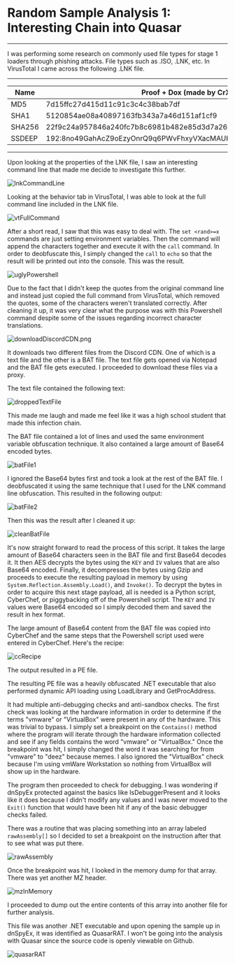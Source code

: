 # Random Sample Analysis 1: Interesting Chain into Quasar
---
I was performing some research on commonly used file types for stage 1 loaders through phishing attacks. File types such as .ISO, .LNK, etc. In VirusTotal I came across the following .LNK file. 

---

| Name   | Proof + Dox (made by CrXpWalter.lnk                                         |
|--------|-----------------------------------------------------------------------------|
| MD5    | 7d15ffc27d415d11c91c3c4c38bab7df                                            |
| SHA1   | 5120854ae08a40897163fb343a7a46d151af1cf9                                    |
| SHA256 | 22f9c24a957846a240fc7b8c6981b482e85d3d7a26c7dbed526ec87981b771bd            |
| SSDEEP | 192:8no49GahAcZ9oEzyOnrQ9q6PWvFhxyVXacMAUH3lb2ikGmlql:ao+GahhByYeP+FhOqVbKG |

---

Upon looking at the properties of the LNK file, I saw an interesting command line that made me decide to investigate this further. 

![lnkCommandLine](Pictures/lnkCommandLine.png)

Looking at the behavior tab in VirusTotal, I was able to look at the full command line included in the LNK file. 

![vtFullCommand](Pictures/vtFullCommand.png)

After a short read, I saw that this was easy to deal with. The `set <rand>=x` commands are just setting environment variables. Then the command will append the characters together and execute it with the `call` command. In order to deobfuscate this, I simply changed the `call` to `echo` so that the result will be printed out into the console. This was the result.

![uglyPowershell](Pictures/uglyPowershell.png)

Due to the fact that I didn't keep the quotes from the original command line and instead just copied the full command from VirusTotal, which removed the quotes, some of the characters weren't translated correctly. After cleaning it up, it was very clear what the purpose was with this Powershell command despite some of the issues regarding incorrect character translations. 

![downloadDiscordCDN.png](Pictures/downloadDiscordCDN.png)

It downloads two different files from the Discord CDN. One of which is a text file and the other is a BAT file. The text file gets opened via Notepad and the BAT file gets executed. I proceeded to download these files via a proxy. 

The text file contained the following text:

![droppedTextFile](Pictures/droppedTextFile.png)

This made me laugh and made me feel like it was a high school student that made this infection chain.

The BAT file contained a lot of lines and used the same environment variable obfuscation technique. It also contained a large amount of Base64 encoded bytes. 

![batFile1](Pictures/batFile1.png)

I ignored the Base64 bytes first and took a look at the rest of the BAT file. I deobfuscated it using the same technique that I used for the LNK command line obfuscation. This resulted in the following output: 

![batFile2](Pictures/batFile2.png)

Then this was the result after I cleaned it up:

![cleanBatFile](Pictures/cleanBatFile.png)

It's now straight forward to read the process of this script. It takes the large amount of Base64 characters seen in the BAT file and first Base64 decodes it. It then AES decrypts the bytes using the `KEY` and `IV` values that are also Base64 encoded. Finally, it decompresses the bytes using Gzip and proceeds to execute the resulting payload in memory by using `System.Reflection.Assembly.Load()`, and `Invoke()`. To decrypt the bytes in order to acquire this next stage payload, all is needed is a Python script, CyberChef, or piggybacking off of the Powershell script. The `KEY` and `IV` values were Base64 encoded so I simply decoded them and saved the result in hex format.

The large amount of Base64 content from the BAT file was copied into CyberChef and the same steps that the Powershell script used were entered in CyberChef. Here's the recipe:

![ccRecipe](Pictures/ccRecipe.png)

The output resulted in a PE file. 

The resulting PE file was a heavily obfuscated .NET executable that also performed dynamic API loading using LoadLibrary and GetProcAddress. 

It had multiple anti-debugging checks and anti-sandbox checks. The first check was looking at the hardware information in order to determine if the terms "vmware" or "VirtualBox" were present in any of the hardware. This was trivial to bypass. I simply set a breakpoint on the `Contains()` method where the program will iterate through the hardware information collected and see if any fields contains the word "vmware" or "VirtualBox." Once the breakpoint was hit, I simply changed the word it was searching for from "vmware" to "deez" because memes. I also ignored the "VirtualBox" check because I'm using vmWare Workstation so nothing from VirtualBox will show up in the hardware. 

The program then proceeded to check for debugging. I was wondering if dnSpyEx protected against the basics like IsDebuggerPresent and it looks like it does because I didn't modify any values and I was never moved to the `Exit()` function that would have been hit if any of the basic debugger checks failed. 

There was a routine that was placing something into an array labeled `rawAssembly[]` so I decided to set a breakpoint on the instruction after that to see what was put there. 

![rawAssembly](Pictures/rawAssembly.png)

Once the breakpoint was hit, I looked in the memory dump for that array. There was yet another MZ header. 

![mzInMemory](Pictures/mzInMemory.png)

I proceeded to dump out the entire contents of this array into another file for further analysis.

This file was another .NET executable and upon opening the sample up in dnSpyEx, it was identified as QuasarRAT. I won't be going into the analysis with Quasar since the source code is openly viewable on Github.

![quasarRAT](Pictures/quasarRAT.png)
